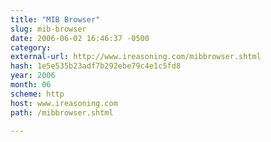 ```yaml
---
title: "MIB Browser"
slug: mib-browser
date: 2006-06-02 16:46:37 -0500
category: 
external-url: http://www.ireasoning.com/mibbrowser.shtml
hash: 1e5e535b23adf7b292ebe79c4e1c5fd8
year: 2006
month: 06
scheme: http
host: www.ireasoning.com
path: /mibbrowser.shtml

---
```




